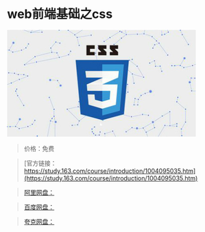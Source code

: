 # web前端基础之css

![img](../../../assets/study163/free/3E9596EA46962F24113CB38027F35D70.jpg)

> 价格：免费

> [官方链接：https://study.163.com/course/introduction/1004095035.htm](https://study.163.com/course/introduction/1004095035.htm)

> [阿里网盘：]()

> [百度网盘：]()

> [夸克网盘：]()
